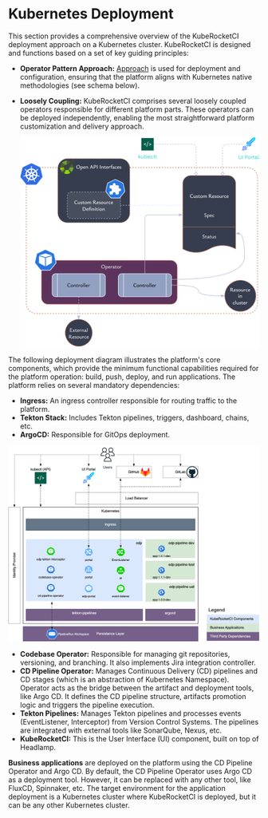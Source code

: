 # Kubernetes Deployment

<head>
  <link rel="canonical" href="https://docs.kuberocketci.io/docs/developer-guide/kubernetes-deployment/" />
</head>

This section provides a comprehensive overview of the KubeRocketCI deployment approach on a Kubernetes cluster. KubeRocketCI is designed and functions based on a set of key guiding principles:

* **Operator Pattern Approach:** [Approach](https://kubernetes.io/docs/concepts/extend-kubernetes/operator/) is used for deployment and configuration, ensuring that the platform aligns with Kubernetes native methodologies (see schema below).
* **Loosely Coupling:** KubeRocketCI comprises several loosely coupled operators responsible for different platform parts. These operators can be deployed independently, enabling the most straightforward platform customization and delivery approach.

  ![Kubernetes Operator](../assets/developer-guide/architecture/operator-pattern-approach.png)

The following deployment diagram illustrates the platform's core components, which provide the minimum functional capabilities required for the platform operation: build, push, deploy, and run applications. The platform relies on several mandatory dependencies:

* **Ingress:** An ingress controller responsible for routing traffic to the platform.
* **Tekton Stack:** Includes Tekton pipelines, triggers, dashboard, chains, etc.
* **ArgoCD:** Responsible for GitOps deployment.

![KubeRocketCI Deployment Diagram](../assets/developer-guide/architecture/deployment-diagram.png)

* **Codebase Operator:** Responsible for managing git repositories, versioning, and branching. It also implements Jira integration controller.
* **CD Pipeline Operator:** Manages Continuous Delivery (CD) pipelines and CD stages (which is an abstraction of Kubernetes Namespace). Operator acts as the bridge between the artifact and deployment tools, like Argo CD. It defines the CD pipeline structure, artifacts promotion logic and triggers the pipeline execution.
* **Tekton Pipelines:** Manages Tekton pipelines and processes events (EventListener, Interceptor) from Version Control Systems. The pipelines are integrated with external tools like SonarQube, Nexus, etc.
* **KubeRocketCI:** This is the User Interface (UI) component, built on top of Headlamp.

**Business applications** are deployed on the platform using the CD Pipeline Operator and Argo CD. By default, the CD Pipeline Operator uses Argo CD as a deployment tool. However, it can be replaced with any other tool, like FluxCD, Spinnaker, etc. The target environment for the application deployment is a Kubernetes cluster where KubeRocketCI is deployed, but it can be any other Kubernetes cluster.

